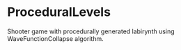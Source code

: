 # ProceduralLevels
Shooter game with procedurally generated labirynth using WaveFunctionCollapse algorithm.
